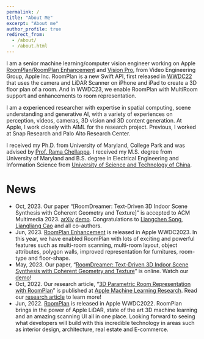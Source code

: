 ```yaml
---
permalink: /
title: "About Me"
excerpt: "About me"
author_profile: true
redirect_from: 
  - /about/
  - /about.html
---
```

I am a senior machine learning/computer vision engineer working on Apple [RoomPlan/RoomPlan Enhancement](https://developer.apple.com/videos/play/wwdc2023/10192/) and [Vision Pro](https://www.apple.com/apple-vision-pro/), from Video Engineering Group, Apple Inc. RoomPlan is a new Swift API, first released in [WWDC22](https://developer.apple.com/augmented-reality/roomplan/) that uses the camera and LiDAR Scanner on iPhone and iPad to create a 3D floor plan of a room. And in WWDC23, we enable RoomPlan with MultiRoom support and enhancements to room representation. 

I am a experienced researcher with expertise in spatial computing, scene understanding and generative AI, with a variety of experiences on perception, videos, cameras, 3D vision and 3D content generation. At Apple, I work closely with AIML for the research project. Previous, I worked at Snap Research and Palo Alto Research Center. 

I received my Ph.D. from University of Maryland, College Park and was advised by [Prof. Rama Chellappa](https://engineering.jhu.edu/faculty/rama-chellappa/). I received my M.S. degree from University of Maryland and B.S. degree in Electrical Engineering and Information Science from [University of Science and Technology of China](http://en.ustc.edu.cn/).

# News
* Oct, 2023. Our paper “[RoomDreamer: Text-Driven 3D Indoor Scene Synthesis with Coherent Geometry and Texture]” is accepted to ACM Multimedia 2023. [arXiv](https://arxiv.org/abs/2305.11337) [demo](https://www.youtube.com/watch?v=p4xgwj4QJcQ). Congratulations to [Liangchen Song](https://lsongx.github.io/), [Liangliang Cao](http://llcao.net/) and all co-authors.
* Jun, 2023. [RoomPlan Enhancement](https://developer.apple.com/videos/play/wwdc2023/10192/) is released in Apple WWDC2023. In this year, we have enabled RoomPlan with lots of exciting and powerful features such as multi-room scanning, multi-room layout, object attributes, polygon walls, improved representation for furnitures, room-type and floor-shape.
* May, 2023. Our paper, “[RoomDreamer: Text-Driven 3D Indoor Scene Synthesis with Coherent Geometry and Texture](https://arxiv.org/abs/2305.11337)” is online. Watch our [demo](https://www.youtube.com/watch?v=p4xgwj4QJcQ)!
* Oct, 2022. Our research article, “[3D Parametric Room Representation with RoomPlan](https://machinelearning.apple.com/research/roomplan)” is published at [Apple Machine Learning Research](https://machinelearning.apple.com/). Read our [research article](https://machinelearning.apple.com/research/roomplan) to learn more!
* Jun, 2022. [RoomPlan](https://developer.apple.com/videos/play/wwdc2022/10127/) is released in Apple WWDC2022. RoomPlan brings in the power of Apple LiDAR, state of the art 3D machine learning and an amazing scanning UI all in one place. Looking forward to seeing what developers will build with this incredible technology in areas such as interior design, architecture, real estate and E-commerce. 